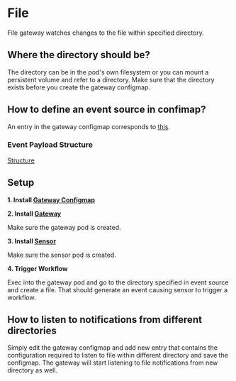 # File

File gateway watches changes to the file within specified directory.

## Where the directory should be?
The directory can be in the pod's own filesystem or you can mount a persistent volume and refer to a directory.
Make sure that the directory exists before you create the gateway configmap.

## How to define an event source in confimap?
An entry in the gateway configmap corresponds to [this](https://github.com/argoproj/argo-events/blob/a913dafbf000eb05401ef2c847b29152af82977f/gateways/core/file/config.go#L34-L38).

### Event Payload Structure

[Structure](https://github.com/argoproj/argo-events/blob/a913dafbf000eb05401ef2c847b29152af82977f/gateways/common/fsevent/fileevent.go#L11-L14)  


## Setup
**1. Install [Gateway Configmap](../../examples/event-sources/file-gateway-configmap.yaml)**

**2. Install [Gateway](../../examples/gateways/file.yaml)**

Make sure the gateway pod is created.

**3. Install [Sensor](../../examples/sensors/file.yaml)**

Make sure the sensor pod is created.

**4. Trigger Workflow**

Exec into the gateway pod and go to the directory specified in event source and create a file. That should generate an event causing sensor to trigger a workflow.


## How to listen to notifications from different directories
Simply edit the gateway configmap and add new entry that contains the configuration required to listen to file within different directory and save
the configmap. The gateway will start listening to file notifications from new directory as well.

